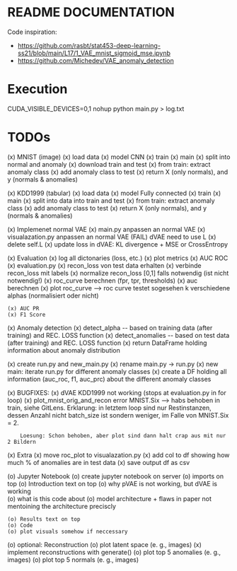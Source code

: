 # README DOCUMENTATION
Code inspiration:
- https://github.com/rasbt/stat453-deep-learning-ss21/blob/main/L17/1_VAE_mnist_sigmoid_mse.ipynb
- https://github.com/Michedev/VAE_anomaly_detection

# Execution
CUDA_VISIBLE_DEVICES=0,1 nohup python main.py > log.txt


# TODOs
(x) MNIST (image)
    (x) load data
    (x) model CNN
    (x) train
    (x) main
    (x) split into normal and anomaly
        (x) download train and test
        (x) from train: extract anomaly class
        (x) add anomaly class to test
        (x) return X (only normals), and y (normals & anomalies)
 
(x) KDD1999 (tabular)
    (x) load data
    (x) model Fully connected
    (x) train
    (x) main
        (x) split into data into train and test
        (x) from train: extract anomaly class
        (x) add anomaly class to test
        (x) return X (only normals), and y (normals & anomalies)

(x) Implemenet normal VAE
    (x) main.py anpassen an normal VAE
    (x) visualazation.py anpassen an normal VAE
    (FAIL) dVAE need to use L
    (x) delete self.L 
    (x) update loss in dVAE: KL divergence + MSE or CrossEntropy



(x) Evaluation
    (x) log all dictonaries (loss, etc.)
    (x) plot metrics
    (x) AUC ROC
        (x) evaluation.py
            (x) recon_loss von test data erhalten
            (x) verbinde recon_loss mit labels
            (x) normalize recon_loss [0,1] falls notwendig (ist nicht notwendig!)
            (x) roc_curve berechnen (fpr, tpr, thresholds)
            (x) auc berechnen
            (x) plot roc_curve 
            --> roc curve testet sogesehen k verschiedene alphas (normalisiert oder nicht) 

    (x) AUC PR
    (x) F1 Score

(x) Anomaly detection
    (x) detect_alpha -- based on training data (after training) and REC. LOSS function
    (x) detect_anomalies -- based on test data (after training) and REC. LOSS function
    (x) return DataFrame holding information about anomaly distribution

(x) create run.py and new_main.py
    (x) rename main.py -> run.py
    (x) new main: iterate run.py for different anomaly classes
    (x) create a DF holding all information (auc_roc, f1, auc_prc) about the different anomaly classes

(x) BUGFIXES: 
    (x) dVAE KDD1999 not working (stops at evaluation.py in for loop)
    (x) plot_mnist_orig_and_recon error MNIST.Six
    --> habs behoben in train, siehe GitLens. 
        Erklarung: in letztem loop sind nur Restinstanzen, dessen Anzahl nicht batch_size ist sondern weniger, im Falle von MNIST.Six = 2.  

        Loesung: Schon behoben, aber plot sind dann halt crap aus mit nur 2 Bildern

(x) Extra
    (x) move roc_plot to visualazation.py
    (x) add col to df showing how much % of anomalies are in test data
    (x) save output df as csv


(o) Jupyter Notebook
    (o) create jupyter notebook on server
    (o) imports on top
    (o) Introduction text on top
        (o) why pVAE is not working, but dVAE is working\
        (o) what is this code about
        (o) model architecture + flaws in paper not mentoining the architecture preciscly

    (o) Results text on top
    (o) Code
    (o) plot visuals somehow if neccessary


(o) optional: Reconstruction
    (o) plot latent space (e. g., images)
    (x) implement reconstructions with generate()
    (o) plot top 5 anomalies (e. g., images)
    (o) plot top 5 normals (e. g., images)



